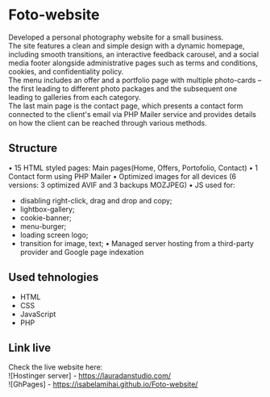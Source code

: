 # Foto-website

Developed a personal photography website for a small business. <br/>
The site features a clean and simple design with a dynamic homepage, including smooth transitions, an interactive feedback carousel, and a social media footer alongside administrative pages such as terms and conditions, cookies, and confidentiality policy. <br/>
The menu includes an offer and a portfolio page with multiple photo-cards – the first leading to different photo packages and the subsequent one leading to galleries from each category. <br/>
The last main page is the contact page, which presents a contact form connected to the client's email via PHP Mailer service and provides details on how the client can be reached through various methods. <br/>

## Structure
• 15 HTML styled pages: Main pages(Home, Offers, Portofolio, Contact)
• 1 Contact form using PHP Mailer
• Optimized images for all devices (6 versions: 3 optimized AVIF and 3 backups MOZJPEG)
• JS used for:
- disabling right-click, drag and drop and copy;
- lightbox-gallery;
- cookie-banner;
- menu-burger;
- loading screen logo;
- transition for image, text;
• Managed server hosting from a third-party provider and Google page indexation


## Used tehnologies

- HTML
- CSS
- JavaScript
- PHP

## Link live

Check the live website here: <br/>
![Hostinger server] - https://lauradanstudio.com/ <br/>
![GhPages] - https://isabelamihai.github.io/Foto-website/
